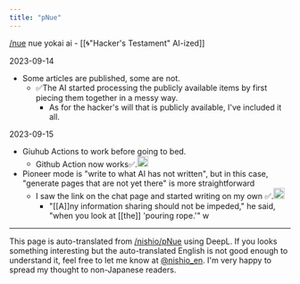 ```yaml
---
title: "pNue"
---
```


[/nue](https://scrapbox.io/nue)
nue yokai ai
    - [[🌀"Hacker's Testament" AI-ized]]


2023-09-14
- Some articles are published, some are not.
    - ✅The AI started processing the publicly available items by first piecing them together in a messy way.
        - As for the hacker's will that is publicly available, I've included it all.

2023-09-15
- Giuhub Actions to work before going to bed.
    - Github Action now works✅.<img src='https://scrapbox.io/api/pages/nishio-en/nishio/icon' alt='nishio.icon' height="19.5"/>
- Pioneer mode is "write to what AI has not written", but in this case, "generate pages that are not yet there" is more straightforward
    - I saw the link on the chat page and started writing on my own ✅.<img src='https://scrapbox.io/api/pages/nishio-en/nishio/icon' alt='nishio.icon' height="19.5"/>
        - "[[A]]ny information sharing should not be impeded," he said, "when you look at [[the]] 'pouring rope.'" w


---
This page is auto-translated from [/nishio/pNue](https://scrapbox.io/nishio/pNue) using DeepL. If you looks something interesting but the auto-translated English is not good enough to understand it, feel free to let me know at [@nishio_en](https://twitter.com/nishio_en). I'm very happy to spread my thought to non-Japanese readers.